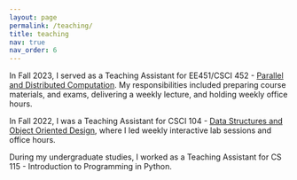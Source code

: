 ```yaml
---
layout: page
permalink: /teaching/
title: teaching
nav: true
nav_order: 6
---
```



In Fall 2023, I served as a Teaching Assistant for EE451/CSCI 452 - [Parallel and Distributed Computation](https://web-app.usc.edu/soc/syllabus/20211/30661.pdf). My responsibilities included preparing course materials, and exams, delivering a weekly lecture, and holding weekly office hours.

In Fall 2022, I was a Teaching Assistant for CSCI 104 - [Data Structures and Object Oriented Design](https://bytes.usc.edu/cs104/), where I led weekly interactive lab sessions and office hours.

During my undergraduate studies, I worked as a Teaching Assistant for CS 115 - Introduction to Programming in Python.